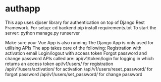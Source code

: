 # authapp
This app uses djoser library for authentication on top of Django Rest Framework.
For setup:
cd backend
pip install requirements.txt
To start the server:
python manage.py runserver

Make sure your Vue App is also running
The Django App is only used for utilising APIs
The app takes care of the following:
Registration with activation email 
Login/logout with access token
Forgot password and change password
APIs called are:
api/v1/token/login for logging in which returns an access token
api/v1/users/ for registration
/api/v1/users/activation/ for activation 
/api/v1/users/reset_password/ for forgot password
/api/v1/users/set_password/ for change password



